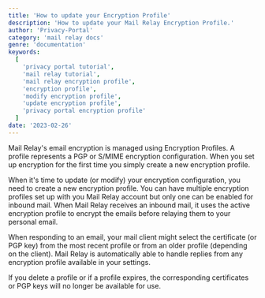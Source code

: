 ```yaml
---
title: 'How to update your Encryption Profile'
description: 'How to update your Mail Relay Encryption Profile.'
author: 'Privacy-Portal'
category: 'mail relay docs'
genre: 'documentation'
keywords:
  [
    'privacy portal tutorial',
    'mail relay tutorial',
    'mail relay encryption profile',
    'encryption profile',
    'modify encryption profile',
    'update encryption profile',
    'privacy portal encryption profile'
  ]
date: '2023-02-26'
---
```


Mail Relay's email encryption is managed using Encryption Profiles. A profile represents a PGP or S/MIME encryption configuration. When you set up encryption for the first time you simply create a new encryption profile.

When it's time to update (or modify) your encryption configuration, you need to create a new encryption profile. You can have multiple encryption profiles set up with you Mail Relay account but only one can be enabled for inbound mail. When Mail Relay receives an inbound mail, it uses the active encryption profile to encrypt the emails before relaying them to your personal email.

When responding to an email, your mail client might select the certificate (or PGP key) from the most recent profile or from an older profile (depending on the client). Mail Relay is automatically able to handle replies from any encryption profile available in your settings.

If you delete a profile or if a profile expires, the corresponding certificates or PGP keys will no longer be available for use.
